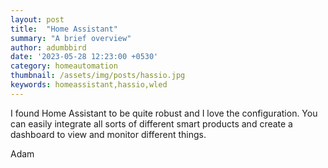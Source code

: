 ```yaml
---
layout: post
title:  "Home Assistant"
summary: "A brief overview"
author: adumbbird
date: '2023-05-28 12:23:00 +0530'
category: homeautomation
thumbnail: /assets/img/posts/hassio.jpg
keywords: homeassistant,hassio,wled
---
```


I found Home Assistant to be quite robust and I love the configuration. You can easily integrate all sorts of different smart products and create a dashboard to view and monitor different things. 

Adam
